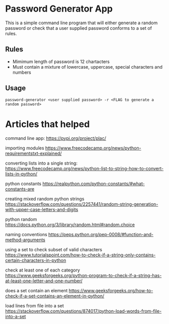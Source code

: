 Password Generator App
======================

This is a simple command line program that will either generate a random password or
check that a user supplied password conforms to a set of rules.


Rules
-----

* Mimimum length of password is 12 chartacters
* Must contain a mixture of lowercase, uppercase, special characters and numbers


Usage
-----

```
password-generator <user supplied password> -r <FLAG to generate a random password>
```


Articles that helped
====================

command line app:
https://pypi.org/project/plac/

importing modules
https://www.freecodecamp.org/news/python-requirementstxt-explained/

converting lists into a single string:
https://www.freecodecamp.org/news/python-list-to-string-how-to-convert-lists-in-python/

python constants
https://realpython.com/python-constants/#what-constants-are

creating mixed random python strings
https://stackoverflow.com/questions/2257441/random-string-generation-with-upper-case-letters-and-digits

python random
https://docs.python.org/3/library/random.html#random.choice

naming conventions
https://peps.python.org/pep-0008/#function-and-method-arguments

using a set to check subset of valid characters
https://www.tutorialspoint.com/how-to-check-if-a-string-only-contains-certain-characters-in-python

check at least one of each category
https://www.geeksforgeeks.org/python-program-to-check-if-a-string-has-at-least-one-letter-and-one-number/

does a set contain an element
https://www.geeksforgeeks.org/how-to-check-if-a-set-contains-an-element-in-python/

load lines from file into a set
https://stackoverflow.com/questions/874017/python-load-words-from-file-into-a-set
